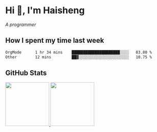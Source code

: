 
# Hi 👋, I'm Haisheng

*A programmer*

<!---
## What I'm reading

[Reading list](https://freizl.github.io/info/books.html)
-->

## How I spent my time last week

<!--START_SECTION:waka-->

```txt
OrgMode      1 hr 34 mins    █████████████████████░░░░   83.80 %
Other        12 mins         ██▓░░░░░░░░░░░░░░░░░░░░░░   10.75 %
```

<!--END_SECTION:waka-->

## GitHub Stats

<a href="https://github.com/hw202207">
  <img height="137px" src="https://github-readme-stats.vercel.app/api?username=freizl&hide_title=false&hide_border=true&show_icons=true&include_all_commits=true&count_private=true&line_height=21&theme=" />
  <img height="137px" src="https://github-readme-stats.vercel.app/api/top-langs/?username=freizl&hide_title=true&hide_border=true&layout=compact&langs_count=6&theme=" />
</a>
